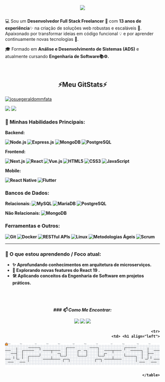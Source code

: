 <h1 align="center">
<img src="https://readme-typing-svg.herokuapp.com/?font=Righteous&size=35&center=true&vCenter=true&width=500&height=70&duration=4000&lines=olá!+👋;+me+chamo+Josue+Geraldo+Gomes!👋;" />

</h1>
💻 Sou um <b>Desenvolvedor Full Stack Freelancer</b> 💼 com <b>13 anos de experiência</b>✨ na criação de soluções web robustas e escaláveis 🚀. Apaixonado por transformar ideias em código funcional 💡 e por aprender continuamente novas tecnologias 🌱.</h1>

🎓 Formado em <b>Análise e Desenvolvimento de Sistemas (ADS)</b> e atualmente cursando <b>Engenharia de Software📚⚙️.</b> </br>
</br></br>
<h2 align="center" >⚡<b>Meu GitStats⚡</b></h2>
<p align="left"> <a href="https://github.com/ryo-ma/github-profile-trophy"><img src="https://github-profile-trophy.vercel.app/?username=josuegeraldommfata" alt="josuegeraldommfata" /></a> </p>
</div>
</h2>  
</p>
<div>
  <img height="220em" src="https://github-readme-stats.vercel.app/api?username=josuegeraldommfata&show_icons=true&theme=dracula&include_all_commits=true"/>
  <img height="220em" src="https://github-readme-stats.vercel.app/api/top-langs/?username=josuegeraldommfata&layout=compact&langs_count=7&theme=dracula"/>
</div></p>

### 🚀 <b>Minhas Habilidades Principais:</b>

<b>Backend:
<p align="left">
  <img src="https://img.shields.io/badge/Node.js-339933?style=for-the-badge&logo=nodedotjs&logoColor=white" alt="Node.js"/>
<img src="https://img.shields.io/badge/Express.js-000000?style=for-the-badge&logo=express&logoColor=white" alt="Express.js"/>
<img src="https://img.shields.io/badge/MongoDB-47A248?style=for-the-badge&logo=mongodb&logoColor=white" alt="MongoDB"/>
<img src="https://img.shields.io/badge/PostgreSQL-316192?style=for-the-badge&logo=postgresql&logoColor=white" alt="PostgreSQL"/>
</p>

<b>Frontend:</b>
<p align="left">
  <img src="https://img.shields.io/badge/Next.js-000000?style=for-the-badge&logo=nextdotjs&logoColor=white" alt="Next.js"/>
  <img src="https://img.shields.io/badge/React-20232A?style=for-the-badge&logo=react&logoColor=61DAFB" alt="React"/>
  <img src="https://img.shields.io/badge/Vue.js-35495E?style=for-the-badge&logo=vuedotjs&logoColor=4FC08D" alt="Vue.js"/>
  <img src="https://img.shields.io/badge/HTML5-E34F26?style=for-the-badge&logo=html5&logoColor=white" alt="HTML5"/>
  <img src="https://img.shields.io/badge/CSS3-1572B6?style=for-the-badge&logo=css3&logoColor=white" alt="CSS3"/>
  <img src="https://img.shields.io/badge/JavaScript-F7DF1E?style=for-the-badge&logo=javascript&logoColor=black" alt="JavaScript"/>
</p>

<b>Mobile:</b>
<p align="left">
  <img src="https://img.shields.io/badge/React_Native-20232A?style=for-the-badge&logo=react&logoColor=61DAFB" alt="React Native"/>
  <img src="https://img.shields.io/badge/Flutter-%2302569B.svg?style=for-the-badge&logo=Flutter&logoColor=white" alt="Flutter"/>
</p>


<h3><b>Bancos de Dados:</b></h3>
<p>
  <b>Relacionais:</b>
  <img src="https://img.shields.io/badge/MySQL-4479A1?style=for-the-badge&logo=mysql&logoColor=white" alt="MySQL"/>
  <img src="https://img.shields.io/badge/MariaDB-003545?style=for-the-badge&logo=mariadb&logoColor=white" alt="MariaDB"/>
  <img src="https://img.shields.io/badge/PostgreSQL-316192?style=for-the-badge&logo=postgresql&logoColor=white" alt="PostgreSQL"/>
</p>
<p>
  <b>Não Relacionais:</b>
  <img src="https://img.shields.io/badge/MongoDB-47A248?style=for-the-badge&logo=mongodb&logoColor=white" alt="MongoDB"/>
</p>

<h3><b>Ferramentas e Outros:</b></h3>
<p>
  <img src="https://img.shields.io/badge/Git-F05032?style=for-the-badge&logo=git&logoColor=white" alt="Git"/>
  <img src="https://img.shields.io/badge/Docker-2496ED?style=for-the-badge&logo=docker&logoColor=white" alt="Docker"/>
  <img src="https://img.shields.io/badge/RESTful_APIs-007ACC?style=for-the-badge&logo=apirest&logoColor=white" alt="RESTful APIs"/>
  <img src="https://img.shields.io/badge/Linux-FCC624?style=for-the-badge&logo=linux&logoColor=black" alt="Linux"/>
  <img src="https://img.shields.io/badge/Metodologias_Ágeis-007399?style=for-the-badge&logo=jira&logoColor=white" alt="Metodologias Ágeis"/>
  <img src="https://img.shields.io/badge/Scrum-007399?style=for-the-badge&logo=scrumalliance&logoColor=white" alt="Scrum"/>
</p>

---

### 🌱 O que estou aprendendo / Foco atual:

* ✨ Aprofundando conhecimentos em **arquitetura de microserviços**.
* 🚀 Explorando novas features do **React 19** .
* 🛠️ Aplicando conceitos da **Engenharia de Software** em projetos práticos.


</br>  
 
 # 

<div align="center"> <b><i> ### 📫 Como Me Encontrar:</b>
</i>

</p>
 <a href="https://wa.me/5519971556747" target="_blank"><img src="https://img.shields.io/badge/WhatsApp-25D366?style=for-the-badge&logo=whatsapp&logoColor=white" target="_blank"></a>
  <a href = "mailto:robsonmmfata@gmail.com"><img src="https://img.shields.io/badge/-Gmail-%23333?style=for-the-badge&logo=gmail&logoColor=white" target="_blank"></a>
  <a href="https://www.linkedin.com/in/robson-gomes-3baa6423a?utm_source=share&utm_campaign=share_via&utm_content=profile&utm_medium=android_app" target="_blank"><img src="https://img.shields.io/badge/-LinkedIn-%230077B5?style=for-the-badge&logo=linkedin&logoColor=white" target="_blank"></a>
    <div align="right">
    
        <tr>
            <td> <h1 align="left">
<picture>
  <source media="(prefers-color-scheme: dark)" srcset="https://raw.githubusercontent.com/josuegeraldommfata/josuegeraldommfata/output/pacman-contribution-graph-dark.svg">
  <source media="(prefers-color-scheme: light)" srcset="https://raw.githubusercontent.com/josuegeraldommfata/josuegeraldommfata/output/pacman-contribution-graph.svg">
  <img alt="pacman contribution graph" src="https://raw.githubusercontent.com/josuegeraldommfata/josuegeraldommfata/output/pacman-contribution-graph.svg">
</picture>


</h1></td>
            <td></td>
        </tr>
      
    </table>
 </div>




